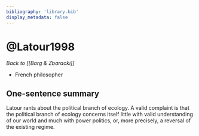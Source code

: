 ```yaml
---
bibliography: 'library.bib'
display_metadata: false
---
```


# @Latour1998

_Back to [[Barg & Zbaracki]]_

* French philosopher

## One-sentence summary

Latour rants about the political branch of ecology. A valid complaint is that the political branch of ecology concerns itself little with valid understanding of our world and much with power politics, or, more precisely, a reversal of the existing regime.